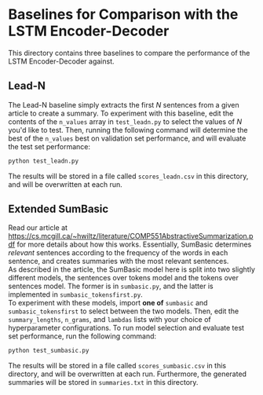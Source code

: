# Baselines for Comparison with the LSTM Encoder-Decoder
This directory contains three baselines to compare the performance of the LSTM Encoder-Decoder against.

## Lead-N
The Lead-N baseline simply extracts the first *N* sentences from a given article to create a summary. 
To experiment with this baseline, edit the contents of the `n_values` array in `test_leadn.py` to select
the values of *N* you'd like to test. Then, running the following command will determine the best of the 
`n_values` best on validation set performance, and will evaluate the test set performance:
```sh
python test_leadn.py
```
The results will be stored in a file called `scores_leadn.csv` in this directory, and will be overwritten at each run.

## Extended SumBasic
Read our article at https://cs.mcgill.ca/~hwiltz/literature/COMP551AbstractiveSummarization.pdf for more details about how this works. Essentially, SumBasic determines *relevant* sentences according to the frequency of the words in each sentence, and creates summaries with the most relevant sentences. <br>
As described in the article, the SumBasic model here is split into two slightly different models, the sentences over tokens model and the tokens over sentences model. The former is in `sumbasic.py`, and the latter is implemented in `sumbasic_tokensfirst.py`.<br>
To experiment with these models, import **one of** `sumbasic` and `sumbasic_tokensfirst` to select between the two models. Then, edit the `summary_lengths`, `n_grams`, and `lambdas` lists with your choice of hyperparameter configurations. To run model selection and evaluate test set performance, run the following command:
```sh
python test_sumbasic.py
```
The results will be stored in a file called `scores_sumbasic.csv` in this directory, and will be overwritten at each run. Furthermore, the generated summaries will be stored in `summaries.txt` in this directory.
